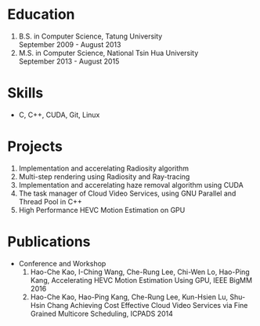# Education
  1. B.S. in Computer Science, Tatung University  
     September 2009 - August 2013 
  2. M.S. in Computer Science, National Tsin Hua University  
     September 2013 - August 2015 
    
# Skills
  - C, C++, CUDA, Git, Linux

# Projects
  1. Implementation and accerelating Radiosity algorithm 
  2. Multi-step rendering using Radiosity and Ray-tracing 
  3. Implementation and accerelating haze removal algorithm using CUDA
  4. The task manager of Cloud Video Services, using GNU Parallel and Thread Pool in C++
  5. High Performance HEVC Motion Estimation on GPU 

# Publications
  - Conference and Workshop
    1. Hao-Che Kao, I-Ching Wang, Che-Rung Lee, Chi-Wen Lo, Hao-Ping Kang, Accelerating HEVC Motion Estimation Using GPU, IEEE BigMM 2016
    2. Hao-Che Kao, Hao-Ping Kang, Che-Rung Lee, Kun-Hsien Lu, Shu-Hsin Chang Achieving Cost Effective Cloud Video Services via Fine Grained Multicore Scheduling, ICPADS 2014